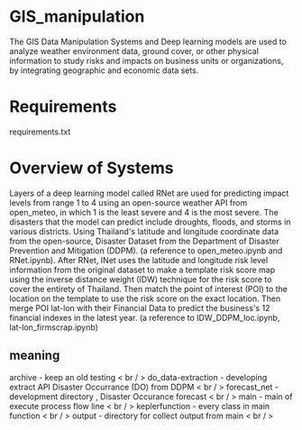 # GIS_manipulation
  The GIS Data Manipulation Systems and Deep learning models are used to analyze weather environment data, ground cover, or other physical information to study risks and impacts on business units or organizations, by integrating geographic and economic data sets.

# Requirements
requirements.txt

# Overview of Systems
  Layers of a deep learning model called RNet are used for predicting impact levels from range 1 to 4 using an open-source weather API from open_meteo, in which 1 is the least severe and 4 is the most severe. The disasters that the model can predict include droughts, floods, and storms in various districts. Using Thailand's latitude and longitude coordinate data from the open-source, Disaster Dataset from the Department of Disaster Prevention and Mitigation (DDPM). (a reference to open_meteo.ipynb and RNet.ipynb). After RNet, INet uses the latitude and longitude risk level information from the original dataset to make a template risk score map using the inverse distance weight (IDW) technique for the risk score to cover the entirety of Thailand. Then match the point of interest (POI) to the location on the template to use the risk score on the exact location. Then merge POI lat-lon with their Financial Data to predict the business's 12 financial indexes in the latest year. (a reference to IDW_DDPM_loc.ipynb, lat-lon_firmscrap.ipynb)

## meaning
archive - keep an old testing  < br / > 
do_data-extraction - developing extract API Disaster Occurrance (DO) from DDPM  < br / > 
forecast_net - development directory , Disaster Occurance forecast < br / > 
main - main of execute process flow line < br / > 
keplerfunction - every class in main function < br / > 
output - directory for collect output from main < br / > 
